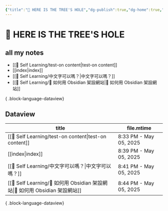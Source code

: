 ```yaml
---
{"title":"🌲 HERE IS THE TREE'S HOLE","dg-publish":true,"dg-home":true,"tags":["DigitalGarden","obsidian","self_learing","website_design","gardenEntry"],"permalink":"/index/","dgPassFrontmatter":true,"noteIcon":"","created":"2025-05-04T16:52:57.499+08:00","updated":"2025-05-05T20:39:28.664+08:00"}
---
```


# 🌲 HERE IS THE TREE'S HOLE


## all my notes

- [[💪 Self Learning/test-on content\|test-on content]]
- [[index\|index]]
- [[💪 Self Learning/中文字可以嗎？\|中文字可以嗎？]]
- [[💪 Self Learning/🔖 如何用 Obsidian 架設網站\|🔖 如何用 Obsidian 架設網站]]

{ .block-language-dataview}


## Dataview
| title                                                              | file.mtime             |
| ------------------------------------------------------------------ | ---------------------- |
| [[💪 Self Learning/test-on content\|test-on content]]           | 8:33 PM - May 05, 2025 |
| [[index\|index]]                                                | 8:39 PM - May 05, 2025 |
| [[💪 Self Learning/中文字可以嗎？\|中文字可以嗎？]]                           | 8:41 PM - May 05, 2025 |
| [[💪 Self Learning/🔖 如何用 Obsidian 架設網站\|🔖 如何用 Obsidian 架設網站]] | 8:44 PM - May 05, 2025 |

{ .block-language-dataview}

